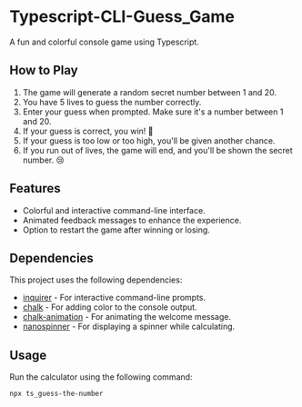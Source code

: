 # Typescript-CLI-Guess_Game
A fun and colorful console game using Typescript.

## How to Play

1. The game will generate a random secret number between 1 and 20.
2. You have 5 lives to guess the number correctly.
3. Enter your guess when prompted. Make sure it's a number between 1 and 20.
4. If your guess is correct, you win! 🥳
5. If your guess is too low or too high, you'll be given another chance.
6. If you run out of lives, the game will end, and you'll be shown the secret number. 😢

## Features

- Colorful and interactive command-line interface.
- Animated feedback messages to enhance the experience.
- Option to restart the game after winning or losing.

## Dependencies

This project uses the following dependencies:

- [inquirer](https://www.npmjs.com/package/inquirer) - For interactive command-line prompts.
- [chalk](https://www.npmjs.com/package/chalk) - For adding color to the console output.
- [chalk-animation](https://www.npmjs.com/package/chalk-animation) - For animating the welcome message.
- [nanospinner](https://www.npmjs.com/package/nanospinner) - For displaying a spinner while calculating.

## Usage

Run the calculator using the following command:

```bash
npx ts_guess-the-number
```

